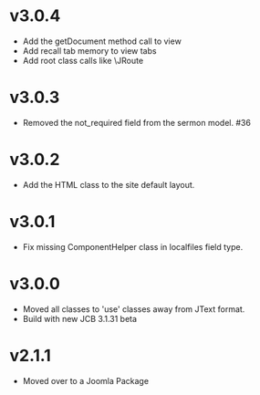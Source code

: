 # v3.0.4

- Add the getDocument method call to view
- Add recall tab memory to view tabs
- Add root class calls like \JRoute

# v3.0.3

- Removed the not_required field from the sermon model. #36

# v3.0.2

- Add the HTML class to the site default layout.

# v3.0.1

- Fix missing ComponentHelper class in localfiles field type.

# v3.0.0

- Moved all classes to 'use' classes away from JText format.
- Build with new JCB 3.1.31 beta

# v2.1.1

- Moved over to a Joomla Package